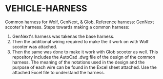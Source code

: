 # VEHICLE-HARNESS
Common harness for Wolf, GenNext, & Glob.
Reference harness: GenNext scooter's harness.
Steps towards making a common harness:
  1. GenNext's harness was takenas the base harness.
  2. Then the additional wiring required to make the it work on with Wolf scooter was attached.
  3. Then the same was done to make it work with Glob scooter as well.
This repository includes the AutoCad .dwg file of the design of the common harness.
The meaning of the notations used in the design and the purpose of each wire can be found in the Excel sheet attached.
Use the attached Excel file to understand the harness.
